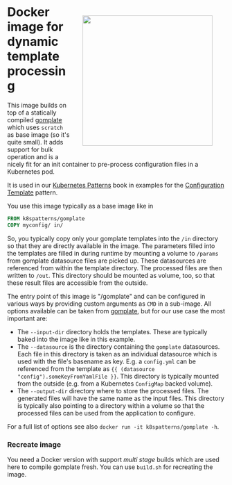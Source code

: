 <a href="https://leanpub.com/k8spatterns"><img src="https://s3.amazonaws.com/titlepages.leanpub.com/k8spatterns/hero?1492193906" align="right" width="300px" style="float:right; margin: 50px 30px 30px 30px;"/></a>

# Docker image for dynamic template processing

This image builds on top of a statically compiled [gomplate](https://github.com/hairyhenderson/gomplate) which uses `scratch` as base image (so it's quite small). It adds support for bulk operation and is a nicely fit for an init container to pre-process configuration files in a Kubernetes pod.

It is used in our [Kubernetes Patterns](https://leanpub.com/k8spatterns) book in examples for the [Configuration Template](https://github.com/k8spatterns/examples/tree/master/configuration/ConfigurationTemplate) pattern.

You use this image typically as a base image like in 

```Dockerfile
FROM k8spatterns/gomplate
COPY myconfig/ in/
```

So, you typically copy only your gomplate templates into the `/in` directory so that they are directly available in the image. The parameters filled into the templates are filled in during runtime by mounting a volume to `/params` from gomplate datasource files are picked up. These datasources are referenced from within the template directory. The processed files are then written to `/out`. This directory should be mounted as volume, too, so that these result files are accessible from the outside.


The entry point of this image is "/gomplate" and can be configured in various ways by providing custom arguments as `CMD` in a sub-image. All options available can be taken from [gomplate](https://github.com/hairyhenderson/gomplate), but for our use case the most important are:

* The `--input-dir` directory holds the templates. These are typically baked into the image like in this example.
* The `--datasource` is the directory containing the `gomplate` datasources. Each file in this directory is taken as an individual datasource which is used with the file's basename as key. E.g. a `config.yml` can be referenced from the template as `{{ (datasource "config").someKeyFromYamlFile }}`. This directory is typically mounted from the outside (e.g. from a Kubernetes `ConfigMap` backed volume).
* The `--output-dir` directory where to store the processed files. The generated files will have the same name as the input files. This directory is typically also pointing to a directory within a volume so that the processed files can be used from the application to configure.

For a full list of options see also `docker run -it k8spatterns/gomplate -h`.

### Recreate image

You need a Docker version with support _multi stage_ builds which are used here to compile gomplate fresh. You can use `build.sh` for recreating the image.
